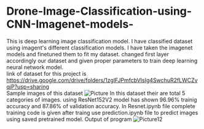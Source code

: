 # Drone-Image-Classification-using-CNN-Imagenet-models-
This is deep learning image classification model. I have classified dataset using imagent's different classification models. I have taken the imagenet models and finetuned them to fit my dataset. changed first layer accordingly our dataset and given proper parameters to train deep learning neural network model. <br>
link of dataset for this project is https://drive.google.com/drive/folders/1zglFJPmfcbVIsIg4SwchuR2fLWCZvqjP?usp=sharing <br> 
Sample images of this dataset
![Picture](https://user-images.githubusercontent.com/68246393/157185204-87534206-1da4-4a67-bb45-5a9e74c9c2d5.png)
In this dataset their are total 5 categories of images. using ResNet152V2 model has shown 96.96% trainig accuracy and 87.86% of validation accuracy. In Resnet.ipynb file complete training code is given after traing use prediction.ipynb file to predict images using saved pretrained model.
Output of program 
![Picture12](https://user-images.githubusercontent.com/68246393/157185712-a8b89f4d-2936-4210-843a-c455b753e76a.png)
